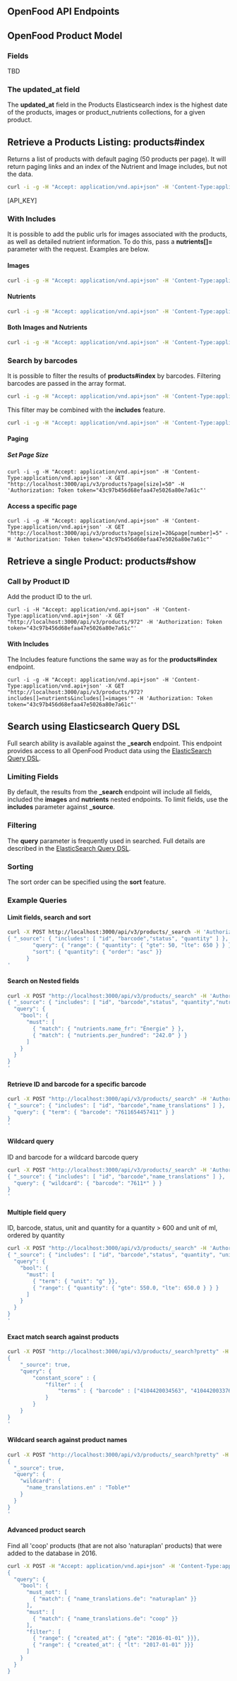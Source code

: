## OpenFood API Endpoints

## OpenFood Product Model

### Fields

TBD

### The updated_at field

The **updated_at** field in the Products Elasticsearch index is the highest date of the products, images or product_nutrients collections, for a given product.


## Retrieve a Products Listing: products#index

Returns a list of products with default paging (50 products per page). It will return paging links and an index of the Nutrient and Image includes, but not the data.

```bash
curl -i -g -H "Accept: application/vnd.api+json" -H 'Content-Type:application/vnd.api+json' -X GET "http://localhost:3000/api/v3/products" -H 'Authorization: Token token="43c97b456d68efaa47e5026a80e7a61c"'
```

[API_KEY]

### With Includes

It is possible to add the public urls for images associated with the products, as well as detailed nutrient information. To do this, pass a **nutrients[]=** parameter with the request. Examples are below.

#### Images

```bash
curl -i -g -H "Accept: application/vnd.api+json" -H 'Content-Type:application/vnd.api+json' -X GET "http://localhost:3000/api/v3/products?includes[]=images" -H 'Authorization: Token token="43c97b456d68efaa47e5026a80e7a61c"'
```

#### Nutrients

```bash
curl -i -g -H "Accept: application/vnd.api+json" -H 'Content-Type:application/vnd.api+json' -X GET "http://localhost:3000/api/v3/products?includes[]=nutrients'" -H 'Authorization: Token token="43c97b456d68efaa47e5026a80e7a61c"'
```

#### Both Images and Nutrients

```bash
curl -i -g -H "Accept: application/vnd.api+json" -H 'Content-Type:application/vnd.api+json' -X GET "http://localhost:3000/api/v3/products?includes[]=nutrients&includes[]=images'" -H 'Authorization: Token token="43c97b456d68efaa47e5026a80e7a61c"'
```

### Search by barcodes

It is possible to filter the results of **products#index** by barcodes. Filtering barcodes are passed in the array format.

```bash
curl -i -g -H "Accept: application/vnd.api+json" -H 'Content-Type:application/vnd.api+json' -X GET "http://localhost:3000/api/v3/products?barcodes[]=4104420034563&barcodes[]=4104420033764'" -H 'Authorization: Token token="43c97b456d68efaa47e5026a80e7a61c"'
```

This filter may be combined with the **includes** feature.

```bash
curl -i -g -H "Accept: application/vnd.api+json" -H 'Content-Type:application/vnd.api+json' -X GET "http://localhost:3000/api/v3/products?barcodes[]=4104420034563&barcodes[]=4104420033764&includes[]=nutrients&includes[]=images'" -H 'Authorization: Token token="43c97b456d68efaa47e5026a80e7a61c"'
```

#### Paging

##### Set Page Size

```
curl -i -g -H "Accept: application/vnd.api+json" -H 'Content-Type:application/vnd.api+json' -X GET "http://localhost:3000/api/v3/products?page[size]=50" -H 'Authorization: Token token="43c97b456d68efaa47e5026a80e7a61c"'
```

#### Access a specific page

```
curl -i -g -H "Accept: application/vnd.api+json" -H 'Content-Type:application/vnd.api+json' -X GET "http://localhost:3000/api/v3/products?page[size]=20&page[number]=5" -H 'Authorization: Token token="43c97b456d68efaa47e5026a80e7a61c"'
```


## Retrieve a single Product: products#show

### Call by Product ID

Add the product ID to the url.

```
curl -i -H "Accept: application/vnd.api+json" -H 'Content-Type:application/vnd.api+json' -X GET "http://localhost:3000/api/v3/products/972" -H 'Authorization: Token token="43c97b456d68efaa47e5026a80e7a61c"'
```

#### With Includes

The Includes feature functions the same way as for the **products#index** endpoint.

```
curl -i -g -H "Accept: application/vnd.api+json" -H 'Content-Type:application/vnd.api+json' -X GET "http://localhost:3000/api/v3/products/972?includes[]=nutrients&includes[]=images'" -H 'Authorization: Token token="43c97b456d68efaa47e5026a80e7a61c"'
```

## Search using Elasticsearch Query DSL

Full search ability is available against the **_search** endpoint. This endpoint provides access to all OpenFood Product data using the [ElasticSearch Query DSL](https://www.elastic.co/guide/en/elasticsearch/reference/current/query-dsl.html).

### Limiting Fields

By default, the results from the **_search** endpoint will include all fields, included the **images** and **nutrients** nested endpoints. To limit fields, use the **includes** parameter against **_source**.

### Filtering

The **query** parameter is frequently used in searched. Full details are described in the [ElasticSearch Query DSL](https://www.elastic.co/guide/en/elasticsearch/reference/current/query-dsl.html).

### Sorting

The sort order can be specified using the **sort** feature.

### Example Queries

#### Limit fields, search and sort


```bash
curl -X POST http://localhost:3000/api/v3/products/_search -H 'Authorization: Token token="43c97b456d68efaa47e5026a80e7a61c"' -d'
{ "_source": { "includes": [ "id", "barcode","status", "quantity" ] },
        "query": { "range": { "quantity": { "gte": 50, "lte": 650 } } },
        "sort": { "quantity": { "order": "asc" }}
      }
'
```

#### Search on Nested fields

```bash
curl -X POST "http://localhost:3000/api/v3/products/_search" -H 'Authorization: Token token="43c97b456d68efaa47e5026a80e7a61c"' -d'
{ "_source": { "includes": [ "id", "barcode","status", "quantity","nutrients" ] },
  "query": {
    "bool": {
      "must": [
        { "match": { "nutrients.name_fr": "Énergie" } },
        { "match": { "nutrients.per_hundred": "242.0" } }
      ]
    }
  }
}
'
```

#### Retrieve ID and barcode for a specific barcode

```bash
curl -X POST "http://localhost:3000/api/v3/products/_search" -H 'Authorization: Token token="43c97b456d68efaa47e5026a80e7a61c"' -d'
{ "_source": { "includes": [ "id", "barcode","name_translations" ] },
  "query": { "term": { "barcode": "7611654457411" } }
}
'
```

#### Wildcard query

ID and barcode for a wildcard barcode query

```bash
curl -X POST "http://localhost:3000/api/v3/products/_search" -H 'Authorization: Token token="43c97b456d68efaa47e5026a80e7a61c"' -d'
{ "_source": { "includes": [ "id", "barcode","name_translations" ] },
  "query": { "wildcard": { "barcode": "7611*" } }
}
'
```

#### Multiple field query

ID, barcode, status, unit and quantity for a quantity > 600 and unit of ml, ordered by quantity


```bash
curl -X POST "http://localhost:3000/api/v3/products/_search" -H 'Authorization: Token token="43c97b456d68efaa47e5026a80e7a61c"' -d'
{ "_source": { "includes": [ "id", "barcode","status", "quantity", "unit" ] },
  "query": {
    "bool": {
      "must": [
        { "term": { "unit": "g" }},
        { "range": { "quantity": { "gte": 550.0, "lte": 650.0 } } }
      ]
    }
  }
}
'
```


#### Exact match search against products

```bash
curl -X POST "http://localhost:3000/api/v3/products/_search?pretty" -H 'Authorization: Token token="43c97b456d68efaa47e5026a80e7a61c"' -d'
{
    "_source": true,
    "query": {
        "constant_score" : {
            "filter" : {
                "terms" : { "barcode" : ["4104420034563", "4104420033764"]}
            }
        }
    }
}
'
```

#### Wildcard search against product names

```bash
curl -X POST "http://localhost:3000/api/v3/products/_search?pretty" -H 'Authorization: Token token="43c97b456d68efaa47e5026a80e7a61c"' -d'
{
  "_source": true,
  "query": {
    "wildcard": {
      "name_translations.en" : "Toble*"
    }
  }
}
'
```

#### Advanced product search

Find all 'coop' products (that are not also 'naturaplan' products) that were added to the database in 2016.

```bash
curl -X POST -H "Accept: application/vnd.api+json" -H 'Content-Type:application/vnd.api+json' "https://www.openfood.ch/api/v2/nutrients/_search?pretty" -H 'Content-Type: application/json' -H 'Authorization: Token token="[API_KEY]"' -d'
{
  "query": {
    "bool": {
      "must_not": [
        { "match": { "name_translations.de": "naturaplan" }}
      ],
      "must": [
        { "match": { "name_translations.de": "coop" }}
      ],
      "filter": [
        { "range": { "created_at": { "gte": "2016-01-01" }}},
        { "range": { "created_at": { "lt": "2017-01-01" }}}
      ]
    }
  }
}
```
